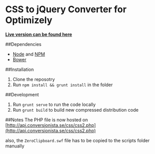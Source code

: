 CSS to jQuery Converter for Optimizely
=======================

__[Live version can be found here](conversionista.github.io/css-to-jquery-converter-for-optimizely.git)__

##Dependencies
- [Node](http://nodejs.org/) and [NPM](https://www.npmjs.com/)
- [Bower](http://bower.io/)

##Installation
1. Clone the reposotry
2. Run `npm install && grunt install` in the folder


##Development
1. Run `grunt serve` to run the code locally
2. Run `grunt build` to build new compressed distribution code


##Notes
The PHP file is now hosted on [http://api.conversionista.se/css/css2.php](http://api.conversionista.se/css/css2.php)

also, the `ZeroClipboard.swf` file has to be copied to the scripts folder manually

